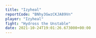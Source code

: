 ```yaml
---
title: "Izyheal"
reportCode: "BNhy3GwzCKJA89Vn"
player: "Izyheal"
fight: "Hydross the Unstable"
date: 2021-10-24T19:01:26.673000+00:00
---
```

